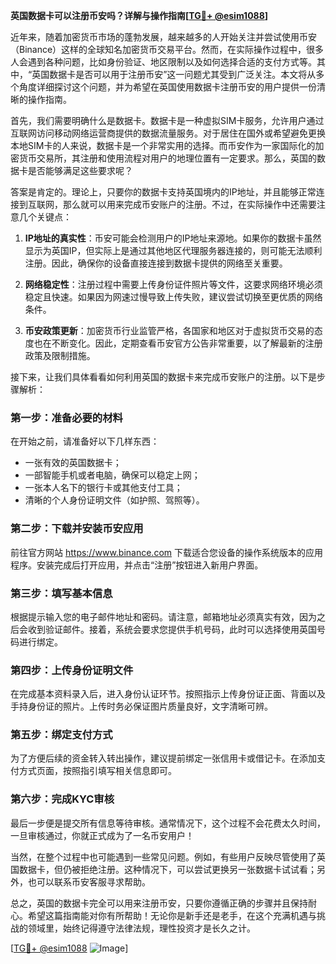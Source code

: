 **英国数据卡可以注册币安吗？详解与操作指南[[TG💪+ @esim1088](https://t.me/s/esim1088)]**

近年来，随着加密货币市场的蓬勃发展，越来越多的人开始关注并尝试使用币安（Binance）这样的全球知名加密货币交易平台。然而，在实际操作过程中，很多人会遇到各种问题，比如身份验证、地区限制以及如何选择合适的支付方式等。其中，“英国数据卡是否可以用于注册币安”这一问题尤其受到广泛关注。本文将从多个角度详细探讨这个问题，并为希望在英国使用数据卡注册币安的用户提供一份清晰的操作指南。

首先，我们需要明确什么是数据卡。数据卡是一种虚拟SIM卡服务，允许用户通过互联网访问移动网络运营商提供的数据流量服务。对于居住在国外或希望避免更换本地SIM卡的人来说，数据卡是一个非常实用的选择。而币安作为一家国际化的加密货币交易所，其注册和使用流程对用户的地理位置有一定要求。那么，英国的数据卡是否能够满足这些要求呢？

答案是肯定的。理论上，只要你的数据卡支持英国境内的IP地址，并且能够正常连接到互联网，那么就可以用来完成币安账户的注册。不过，在实际操作中还需要注意几个关键点：

1. **IP地址的真实性**：币安可能会检测用户的IP地址来源地。如果你的数据卡虽然显示为英国IP，但实际上是通过其他地区代理服务器连接的，则可能无法顺利注册。因此，确保你的设备直接连接到数据卡提供的网络至关重要。
   
2. **网络稳定性**：注册过程中需要上传身份证件照片等文件，这要求网络环境必须稳定且快速。如果因为网速过慢导致上传失败，建议尝试切换至更优质的网络条件。

3. **币安政策更新**：加密货币行业监管严格，各国家和地区对于虚拟货币交易的态度也在不断变化。因此，定期查看币安官方公告非常重要，以了解最新的注册政策及限制措施。

接下来，让我们具体看看如何利用英国的数据卡来完成币安账户的注册。以下是步骤解析：

### 第一步：准备必要的材料
在开始之前，请准备好以下几样东西：
- 一张有效的英国数据卡；
- 一部智能手机或者电脑，确保可以稳定上网；
- 一张本人名下的银行卡或其他支付工具；
- 清晰的个人身份证明文件（如护照、驾照等）。

### 第二步：下载并安装币安应用
前往官方网站 https://www.binance.com 下载适合您设备的操作系统版本的应用程序。安装完成后打开应用，并点击“注册”按钮进入新用户界面。

### 第三步：填写基本信息
根据提示输入您的电子邮件地址和密码。请注意，邮箱地址必须真实有效，因为之后会收到验证邮件。接着，系统会要求您提供手机号码，此时可以选择使用英国号码进行绑定。

### 第四步：上传身份证明文件
在完成基本资料录入后，进入身份认证环节。按照指示上传身份证正面、背面以及手持身份证的照片。上传时务必保证图片质量良好，文字清晰可辨。

### 第五步：绑定支付方式
为了方便后续的资金转入转出操作，建议提前绑定一张信用卡或借记卡。在添加支付方式页面，按照指引填写相关信息即可。

### 第六步：完成KYC审核
最后一步便是提交所有信息等待审核。通常情况下，这个过程不会花费太久时间，一旦审核通过，你就正式成为了一名币安用户！

当然，在整个过程中也可能遇到一些常见问题。例如，有些用户反映尽管使用了英国数据卡，但仍被拒绝注册。这种情况下，可以尝试更换另一张数据卡试试看；另外，也可以联系币安客服寻求帮助。

总之，英国的数据卡完全可以用来注册币安，只要你遵循正确的步骤并且保持耐心。希望这篇指南能对你有所帮助！无论你是新手还是老手，在这个充满机遇与挑战的领域里，始终记得遵守法律法规，理性投资才是长久之计。

[[TG💪+ @esim1088](https://t.me/s/esim1088) ![Image](https://i.postimg.cc/4NQfJmqS/Snipaste-2025-05-13-00-14-12.png)]